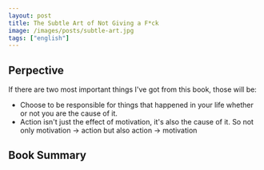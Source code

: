 ```yaml
---
layout: post
title: The Subtle Art of Not Giving a F*ck
image: /images/posts/subtle-art.jpg
tags: ["english"]
---
```


## Perpective
If there are two most important things I've got from this book, those will be:
- Choose to be responsible for things that happened in your life whether or not you are the cause of it.
- Action isn't just the effect of motivation, it's also the cause of it. So not only motivation -> action but also action -> motivation

## Book Summary

